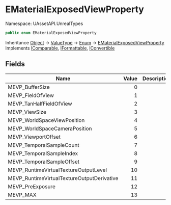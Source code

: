 # EMaterialExposedViewProperty

Namespace: UAssetAPI.UnrealTypes

```csharp
public enum EMaterialExposedViewProperty
```

Inheritance [Object](https://docs.microsoft.com/en-us/dotnet/api/system.object) → [ValueType](https://docs.microsoft.com/en-us/dotnet/api/system.valuetype) → [Enum](https://docs.microsoft.com/en-us/dotnet/api/system.enum) → [EMaterialExposedViewProperty](./uassetapi.unrealtypes.ematerialexposedviewproperty.md)<br>
Implements [IComparable](https://docs.microsoft.com/en-us/dotnet/api/system.icomparable), [IFormattable](https://docs.microsoft.com/en-us/dotnet/api/system.iformattable), [IConvertible](https://docs.microsoft.com/en-us/dotnet/api/system.iconvertible)

## Fields

| Name | Value | Description |
| --- | --: | --- |
| MEVP_BufferSize | 0 |  |
| MEVP_FieldOfView | 1 |  |
| MEVP_TanHalfFieldOfView | 2 |  |
| MEVP_ViewSize | 3 |  |
| MEVP_WorldSpaceViewPosition | 4 |  |
| MEVP_WorldSpaceCameraPosition | 5 |  |
| MEVP_ViewportOffset | 6 |  |
| MEVP_TemporalSampleCount | 7 |  |
| MEVP_TemporalSampleIndex | 8 |  |
| MEVP_TemporalSampleOffset | 9 |  |
| MEVP_RuntimeVirtualTextureOutputLevel | 10 |  |
| MEVP_RuntimeVirtualTextureOutputDerivative | 11 |  |
| MEVP_PreExposure | 12 |  |
| MEVP_MAX | 13 |  |
